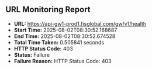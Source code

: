 ## URL Monitoring Report

- **URL:** https://api-gw1-prod1.fisglobal.com/gw/v1/health
- **Start Time:** 2025-08-02T08:30:52.168687
- **End Time:** 2025-08-02T08:30:52.674528
- **Total Time Taken:** 0.505841 seconds
- **HTTP Status Code:** 403
- **Status:** Failure
- **Failure Reason:** HTTP Status Code: 403
